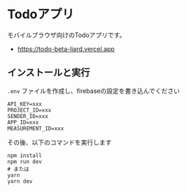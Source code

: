 # Todoアプリ

モバイルブラウザ向けのTodoアプリです。

- https://todo-beta-liard.vercel.app

## インストールと実行
`.env` ファイルを作成し、firebaseの設定を書き込んでください

```
API_KEY=xxx
PROJECT_ID=xxx
SENDER_ID=xxx
APP_ID=xxx
MEASUREMENT_ID=xxx
```

その後、以下のコマンドを実行します

```shell
npm install
npm run dev
# または
yarn
yarn dev
```
